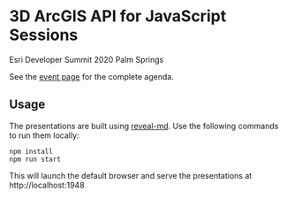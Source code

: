 
# 3D ArcGIS API for JavaScript Sessions

Esri Developer Summit 2020 Palm Springs

See the [event page](https://developersummit2020.schedule.esri.com/) for the complete agenda.

## Usage

The presentations are built using [reveal-md](https://github.com/webpro/reveal-md). Use the following commands to run them locally:

```
npm install
npm run start
```

This will launch the default browser and serve the presentations at http://localhost:1948
